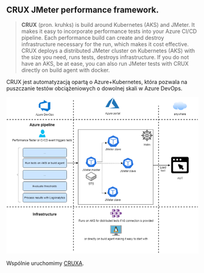 ## CRUX JMeter performance framework.

> **CRUX** (pron. kruhks) is build around Kubernetes (AKS) and JMeter. It makes it easy to incorporate performance tests into your Azure CI/CD pipeline. Each performance build can create and destroy infrastructure necessary for the run, which makes it cost effective. CRUX deploys a distributed JMeter cluster on Kubernetes (AKS) with the size you need, runs tests, destroys infrastructure. If you do not have an AKS, be at ease, you can also run JMeter tests with CRUX directly on build agent with docker.

CRUX jest automatyzacją opartą o Azure+Kubernetes, która pozwala na puszczanie testów obciążeniowych o dowolnej skali w Azure DevOps.


![CRUX](img/crux.png)

Wspólnie uruchomimy [CRUXA](https://github.com/ObjectivityLtd/crux).